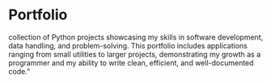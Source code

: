 # Portfolio
 collection of Python projects showcasing my skills in software development, data handling, and problem-solving. This portfolio includes applications ranging from small utilities to larger projects, demonstrating my growth as a programmer and my ability to write clean, efficient, and well-documented code.”

